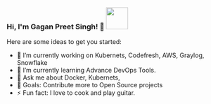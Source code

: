 ### Hi, I'm Gagan Preet Singh! 👋 <img src="https://media.giphy.com/media/12oufCB0MyZ1Go/giphy.gif" width="50">


Here are some ideas to get you started:

- 🔭 I’m currently working on Kubernets, Codefresh, AWS, Graylog, Snowflake
- 🌱 I’m currently learning Advance DevOps Tools.
- 💬 Ask me about Docker, Kubernets, 
- 🥅 Goals: Contribute more to Open Source projects
- ⚡ Fun fact: I love to cook and play guitar. 

